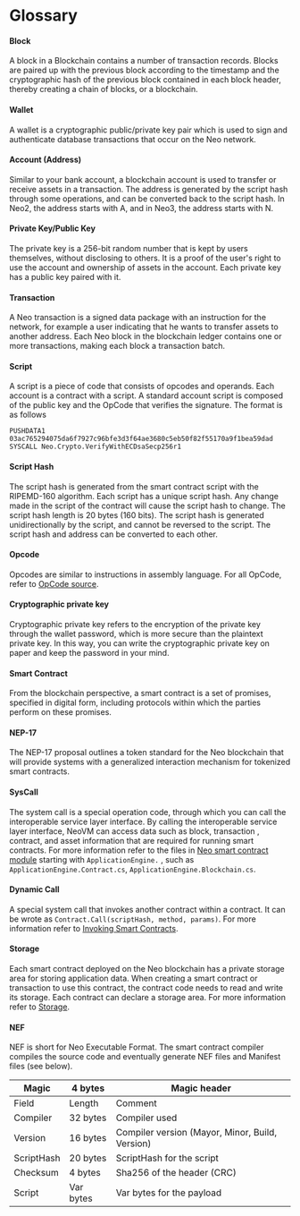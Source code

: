 # Glossary

#### Block

A block in a Blockchain contains a number of transaction records.  Blocks are paired up with the previous block according to the timestamp and the cryptographic hash of the previous block contained in each block header, thereby creating a chain of blocks, or a blockchain.

#### Wallet

A wallet is a cryptographic public/private key pair which is used to sign and authenticate database transactions that occur on the Neo network.

#### Account (Address)

Similar to your bank account, a blockchain account is used to transfer or receive assets in a transaction. The address is generated by the script hash through some operations, and can be converted back to the script hash. In Neo2, the address starts with A, and in Neo3, the address starts with N.

#### Private Key/Public Key

The private key is a 256-bit random number that is kept by users themselves, without disclosing to others. It is a proof of the user's right to use the account and ownership of assets in the account. Each private key has a public key paired with it.

#### Transaction

A Neo transaction is a signed data package with an instruction for the network, for example a user indicating that he wants to transfer assets to another address. Each Neo block in the blockchain ledger contains one or more transactions, making each block a transaction batch. 

#### Script

A script is a piece of code that consists of opcodes and operands. Each account is a contract with a script. A standard account script is composed of the public key and the OpCode that verifies the signature. The format is as follows

```
PUSHDATA1 03ac765294075da6f7927c96bfe3d3f64ae3680c5eb50f82f55170a9f1bea59dad
SYSCALL Neo.Crypto.VerifyWithECDsaSecp256r1
```

#### Script Hash

The script hash is generated from the smart contract script with the RIPEMD-160 algorithm. Each script has a unique script hash. Any change made in the script of the contract will cause the script hash to change. The script hash length is 20 bytes (160 bits). The script hash is generated unidirectionally by the script, and cannot be reversed to the script. The script hash and address can be converted to each other.

#### Opcode

Opcodes are similar to instructions in assembly language. For all OpCode, refer to [OpCode source](https://github.com/neo-project/neo-vm/blob/master/src/neo-vm/OpCode.cs).

#### Cryptographic private key

Cryptographic private key refers to the encryption of the private key through the wallet password, which is more secure than the plaintext private key. In this way, you can write the cryptographic private key on paper and keep the password in your mind.

#### Smart Contract

From the blockchain perspective, a smart contract is a set of promises, specified in digital form, including protocols within which the parties perform on these promises.

#### NEP-17

The NEP-17 proposal outlines a token standard for the Neo blockchain that will provide systems with a generalized interaction mechanism for tokenized smart contracts.

#### SysCall

The system call is a special operation code, through which you can call the interoperable service layer interface. By calling the interoperable service layer interface, NeoVM can access data such as block, transaction , contract, and asset information that are required for running smart contracts. For more information refer to the files in  [Neo smart contract module](https://github.com/neo-project/neo/tree/master/src/neo/SmartContract) starting with  `ApplicationEngine.` , such as  `ApplicationEngine.Contract.cs`, `ApplicationEngine.Blockchain.cs`.

#### Dynamic Call

A special system call that invokes another contract within a contract. It can be wrote as `Contract.Call(scriptHash, method, params)`. For more information refer to [Invoking Smart Contracts](../develop/deploy/invoke.md).

#### Storage

Each smart contract deployed on the Neo blockchain has a private storage area for storing application data. When creating a smart contract or transaction to use this contract, the contract code needs to read and write its storage. Each contract can declare a storage area. For more information refer to [Storage](../reference/scapi/fw/dotnet/neo/storage.md).

#### NEF

NEF is short for Neo Executable Format. The smart contract compiler compiles the source code and eventually generate NEF files and Manifest files (see below).

| Magic      | 4 bytes   | Magic header                                    |
| ---------- | --------- | ----------------------------------------------- |
| Field      | Length    | Comment                                         |
| Compiler   | 32 bytes  | Compiler used                                   |
| Version    | 16 bytes  | Compiler version (Mayor, Minor, Build, Version) |
| ScriptHash | 20 bytes  | ScriptHash for the script                       |
| Checksum   | 4 bytes   | Sha256 of the header (CRC)                      |
| Script     | Var bytes | Var bytes for the payload                       |

